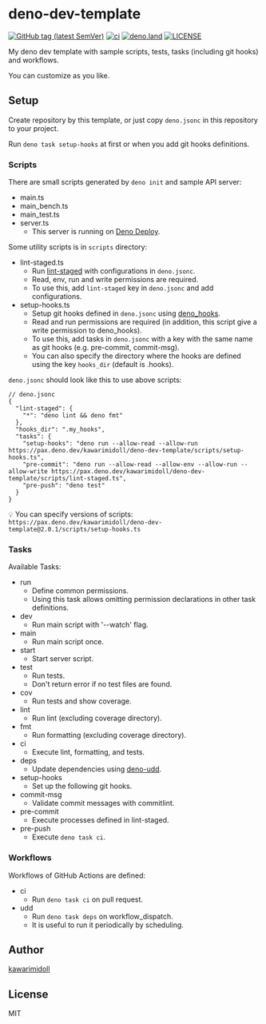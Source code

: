 # deno-dev-template

[![GitHub tag (latest SemVer)](https://img.shields.io/github/v/tag/kawarimidoll/deno-dev-template?sort=semver)](releases)
[![ci](https://github.com/kawarimidoll/deno-dev-template/workflows/ci/badge.svg)](.github/workflows/ci.yml)
[![deno.land](https://img.shields.io/badge/deno-%5E1.34.0-green?logo=deno)](https://deno.land)
[![LICENSE](https://img.shields.io/badge/license-MIT-brightgreen)](LICENSE)

My deno dev template with sample scripts, tests, tasks (including git hooks) and
workflows.

You can customize as you like.

## Setup

Create repository by this template, or just copy `deno.jsonc` in this repository
to your project.

Run `deno task setup-hooks` at first or when you add git hooks definitions.

### Scripts

There are small scripts generated by `deno init` and sample API server:

- main.ts
- main_bench.ts
- main_test.ts
- server.ts
  - This server is running on [Deno Deploy](https://cloudy-owl-71.deno.dev/).

Some utility scripts is in `scripts` directory:

- lint-staged.ts
  - Run [lint-staged](https://github.com/okonet/lint-staged) with configurations
    in `deno.jsonc`.
  - Read, env, run and write permissions are required.
  - To use this, add `lint-staged` key in `deno.jsonc` and add configurations.
- setup-hooks.ts
  - Setup git hooks defined in `deno.jsonc` using
    [deno_hooks](https://github.com/Yakiyo/deno_hooks).
  - Read and run permissions are required (in addition, this script give a write
    permission to deno_hooks).
  - To use this, add tasks in `deno.jsonc` with a key with the same name as git
    hooks (e.g. pre-commit, commit-msg).
  - You can also specify the directory where the hooks are defined using the key
    `hooks_dir` (default is .hooks).

`deno.jsonc` should look like this to use above scripts:

```jsonc
// deno.jsonc
{
  "lint-staged": {
    "*": "deno lint && deno fmt"
  },
  "hooks_dir": ".my_hooks",
  "tasks": {
    "setup-hooks": "deno run --allow-read --allow-run https://pax.deno.dev/kawarimidoll/deno-dev-template/scripts/setup-hooks.ts",
    "pre-commit": "deno run --allow-read --allow-env --allow-run --allow-write https://pax.deno.dev/kawarimidoll/deno-dev-template/scripts/lint-staged.ts",
    "pre-push": "deno test"
  }
}
```

💡 You can specify versions of scripts:
`https://pax.deno.dev/kawarimidoll/deno-dev-template@2.0.1/scripts/setup-hooks.ts`

### Tasks

Available Tasks:

- run
  - Define common permissions.
  - Using this task allows omitting permission declarations in other task
    definitions.
- dev
  - Run main script with '--watch' flag.
- main
  - Run main script once.
- start
  - Start server script.
- test
  - Run tests.
  - Don't return error if no test files are found.
- cov
  - Run tests and show coverage.
- lint
  - Run lint (excluding coverage directory).
- fmt
  - Run formatting (excluding coverage directory).
- ci
  - Execute lint, formatting, and tests.
- deps
  - Update dependencies using [deno-udd](https://github.com/hayd/deno-udd).
- setup-hooks
  - Set up the following git hooks.
- commit-msg
  - Validate commit messages with commitlint.
- pre-commit
  - Execute processes defined in lint-staged.
- pre-push
  - Execute `deno task ci`.

### Workflows

Workflows of GitHub Actions are defined:

- ci
  - Run `deno task ci` on pull request.
- udd
  - Run `deno task deps` on workflow_dispatch.
  - It is useful to run it periodically by scheduling.

## Author

[kawarimidoll](https://github.com/kawarimidoll)

## License

MIT
